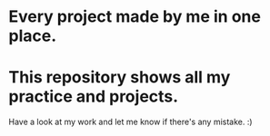 # Every project made by me in one place.
# This repository shows all my practice and projects.
 
Have a look at my work and let me know if there's any mistake. :)
